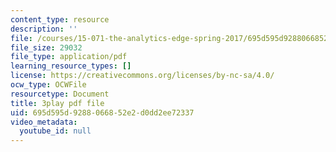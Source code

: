 ```yaml
---
content_type: resource
description: ''
file: /courses/15-071-the-analytics-edge-spring-2017/695d595d9288066852e2d0dd2ee72337_ayrdDJPAD5M.pdf
file_size: 29032
file_type: application/pdf
learning_resource_types: []
license: https://creativecommons.org/licenses/by-nc-sa/4.0/
ocw_type: OCWFile
resourcetype: Document
title: 3play pdf file
uid: 695d595d-9288-0668-52e2-d0dd2ee72337
video_metadata:
  youtube_id: null
---
```

